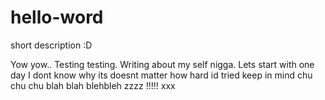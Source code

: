 # hello-word
short description :D

Yow yow.. Testing testing. Writing about my self nigga. Lets start with one day I dont know why its doesnt matter how hard id tried keep in mind chu chu chu blah blah blehbleh zzzz !!!!! xxx
